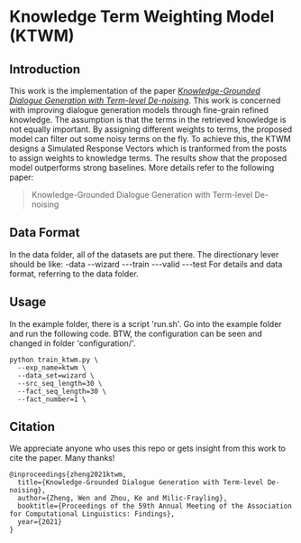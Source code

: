 # Knowledge Term Weighting Model (KTWM)

## Introduction
This work is the implementation of the paper [*Knowledge-Grounded Dialogue Generation with Term-level De-noising*](). This work is concerned with improving dialogue generation models through fine-grain refined knowledge. The assumption is that the terms in the retrieved knowledge is not equally important. By assigning different weights to terms, the proposed model can filter out some noisy terms on the fly. To achieve this, the KTWM designs a Simulated Response Vectors which is tranformed from the posts to assign weights to knowledge terms. The results show that the proposed model outperforms strong baselines. More details refer to the following paper:

> Knowledge-Grounded Dialogue Generation with Term-level De-noising

## Data Format
In the data folder, all of the datasets are put there. The directionary lever should be like:
-data
--wizard
---train
---valid
---test
For details and data format, referring to the data folder.


## Usage
In the example folder, there is a script 'run.sh'. Go into the example folder and run the following code. BTW, the configuration can be seen and changed in folder 'configuration/'.

```
python train_ktwm.py \
  --exp_name=ktwm \
  --data_set=wizard \
  --src_seq_length=30 \
  --fact_seq_length=30 \
  --fact_number=1 \
```

## Citation

We appreciate anyone who uses this repo or gets insight from this work to cite the paper. Many thanks!

```
@inproceedings{zheng2021ktwm,
  title={Knowledge-Grounded Dialogue Generation with Term-level De-noising},
  author={Zheng, Wen and Zhou, Ke and Milic-Frayling},
  booktitle={Proceedings of the 59th Annual Meeting of the Association for Computational Linguistics: Findings},
  year={2021}
}
```
